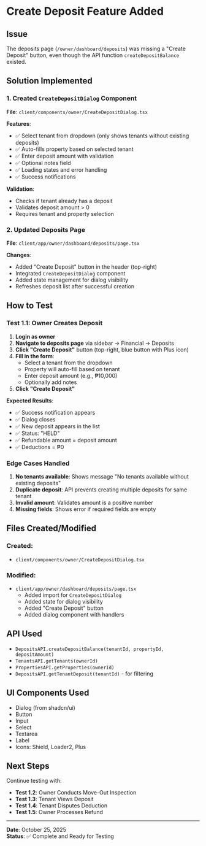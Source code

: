 # Create Deposit Feature Added

## Issue
The deposits page (`/owner/dashboard/deposits`) was missing a "Create Deposit" button, even though the API function `createDepositBalance` existed.

## Solution Implemented

### 1. Created `CreateDepositDialog` Component
**File**: `client/components/owner/CreateDepositDialog.tsx`

**Features**:
- ✅ Select tenant from dropdown (only shows tenants without existing deposits)
- ✅ Auto-fills property based on selected tenant
- ✅ Enter deposit amount with validation
- ✅ Optional notes field
- ✅ Loading states and error handling
- ✅ Success notifications

**Validation**:
- Checks if tenant already has a deposit
- Validates deposit amount > 0
- Requires tenant and property selection

### 2. Updated Deposits Page
**File**: `client/app/owner/dashboard/deposits/page.tsx`

**Changes**:
- Added "Create Deposit" button in the header (top-right)
- Integrated `CreateDepositDialog` component
- Added state management for dialog visibility
- Refreshes deposit list after successful creation

## How to Test

### Test 1.1: Owner Creates Deposit

1. **Login as owner**
2. **Navigate to deposits page** via sidebar → Financial → Deposits
3. **Click "Create Deposit"** button (top-right, blue button with Plus icon)
4. **Fill in the form**:
   - Select a tenant from the dropdown
   - Property will auto-fill based on tenant
   - Enter deposit amount (e.g., ₱10,000)
   - Optionally add notes
5. **Click "Create Deposit"**

**Expected Results**:
- ✅ Success notification appears
- ✅ Dialog closes
- ✅ New deposit appears in the list
- ✅ Status: "HELD"
- ✅ Refundable amount = deposit amount
- ✅ Deductions = ₱0

### Edge Cases Handled

1. **No tenants available**: Shows message "No tenants available without existing deposits"
2. **Duplicate deposit**: API prevents creating multiple deposits for same tenant
3. **Invalid amount**: Validates amount is a positive number
4. **Missing fields**: Shows error if required fields are empty

## Files Created/Modified

### Created:
- `client/components/owner/CreateDepositDialog.tsx`

### Modified:
- `client/app/owner/dashboard/deposits/page.tsx`
  - Added import for `CreateDepositDialog`
  - Added state for dialog visibility
  - Added "Create Deposit" button
  - Added dialog component with handlers

## API Used
- `DepositsAPI.createDepositBalance(tenantId, propertyId, depositAmount)`
- `TenantsAPI.getTenants(ownerId)`
- `PropertiesAPI.getProperties(ownerId)`
- `DepositsAPI.getTenantDeposit(tenantId)` - for filtering

## UI Components Used
- Dialog (from shadcn/ui)
- Button
- Input
- Select
- Textarea
- Label
- Icons: Shield, Loader2, Plus

## Next Steps
Continue testing with:
- **Test 1.2**: Owner Conducts Move-Out Inspection
- **Test 1.3**: Tenant Views Deposit
- **Test 1.4**: Tenant Disputes Deduction
- **Test 1.5**: Owner Processes Refund

---

**Date**: October 25, 2025  
**Status**: ✅ Complete and Ready for Testing
